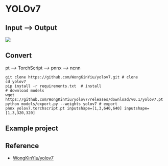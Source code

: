 # YOLOv7

## Input --> Output

![](https://github.com/WongKinYiu/yolov7/raw/main/figure/performance.png)

## Convert 

pt --> TorchScript --> pnnx --> ncnn
```
git clone https://github.com/WongKinYiu/yolov7.git # clone
cd yolov7
pip install -r requirements.txt  # install
# download models
wget https://github.com/WongKinYiu/yolov7/releases/download/v0.1/yolov7.pt
python models/export.py --weights yolov7 # export
pnnx yolov7.torchscript.pt inputshape=[1,3,640,640] inputshape=[1,3,320,320]
```

## Example project


  
## Reference

- [WongKinYiu/yolov7](https://github.com/WongKinYiu/yolov7)


